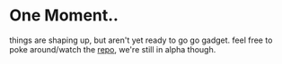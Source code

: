 # One Moment..

things are shaping up, but aren't yet ready to go go gadget.
feel free to poke around/watch the [repo](https://github.com/Senzing/sdk-components-web/tree/pre-alpha), we're still in alpha though.
